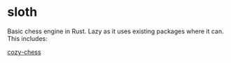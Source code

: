 # sloth

Basic chess engine in Rust. Lazy as it uses existing packages where it can. This includes:

[cozy-chess](https://github.com/analog-hors/cozy-chess)
